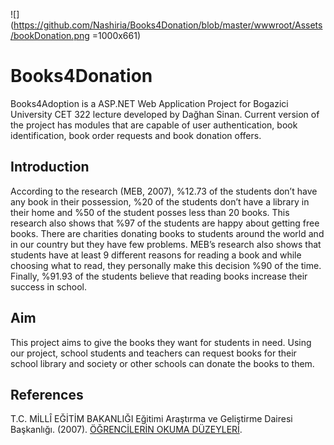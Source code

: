 ![](https://github.com/Nashiria/Books4Donation/blob/master/wwwroot/Assets/bookDonation.png =1000x661)

# Books4Donation

Books4Adoption is a ASP.NET Web Application Project for Bogazici University CET 322 lecture developed by Dağhan Sinan. Current version of the project has
modules that are capable of user authentication, book identification, book order requests and book donation offers.

## Introduction

According to the research (MEB, 2007), %12.73 of the students don’t have any book in their possession, %20 of the students don’t have a library in their home and %50 of the student posses less than 20 books. This research also shows that %97 of the students are happy about getting free books. There are charities donating books to students around the world and in our country but they have few problems. MEB’s research also shows that students have at least 9 different reasons for reading a book and while choosing what to read, they personally make this decision %90 of the time. Finally, %91.93 of the students believe that reading books increase their success in school.

## Aim

This project aims to give the books they want for students in need. Using our project, school students and teachers can request books for their school library and society or other schools can donate the books to them. 

## References

T.C. MİLLÎ EĞİTİM BAKANLIĞI Eğitimi Araştırma ve Geliştirme Dairesi Başkanlığı. (2007). [ÖĞRENCİLERİN OKUMA DÜZEYLERİ](https://www.meb.gov.tr/earged/earged/okuma_duzey.pdf). 




